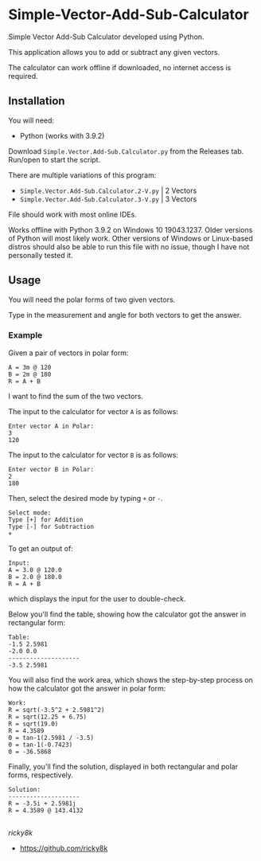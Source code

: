 # Simple-Vector-Add-Sub-Calculator
Simple Vector Add-Sub Calculator developed using Python.

This application allows you to add or subtract any given vectors.

The calculator can work offline if downloaded, no internet access is required.

## Installation
You will need:
- Python (works with 3.9.2)

Download `Simple.Vector.Add-Sub.Calculator.py` from the Releases tab. Run/open to start the script.

There are multiple variations of this program:
- `Simple.Vector.Add-Sub.Calculator.2-V.py` | 2 Vectors
- `Simple.Vector.Add-Sub.Calculator.3-V.py` | 3 Vectors

File should work with most online IDEs.

Works offline with Python 3.9.2 on Windows 10 19043.1237. Older versions of Python will most likely work. Other versions of Windows or Linux-based distros should also be able to run this file with no issue, though I have not personally tested it.

## Usage
You will need the polar forms of two given vectors.

Type in the measurement and angle for both vectors to get the answer.

### Example
Given a pair of vectors in polar form:
```
A = 3m @ 120
B = 2m @ 180
R = A + B
```
I want to find the sum of the two vectors.

The input to the calculator for vector `A` is as follows:
```
Enter vector A in Polar:
3
120
```
The input to the calculator for vector `B` is as follows:
```
Enter vector B in Polar:
2
180
```
Then, select the desired mode by typing `+` or `-`.
```
Select mode:
Type [+] for Addition
Type [-] for Subtraction
+
```
To get an output of:
```
Input:
A = 3.0 @ 120.0
B = 2.0 @ 180.0
R = A + B
```
which displays the input for the user to double-check.

Below you'll find the table, showing how the calculator got the answer in rectangular form:
```
Table:
-1.5 2.5981
-2.0 0.0
--------------------
-3.5 2.5981
```
You will also find the work area, which shows the step-by-step process on how the calculator got the answer in polar form:
```
Work:
R = sqrt(-3.5^2 + 2.5981^2)
R = sqrt(12.25 + 6.75)
R = sqrt(19.0)
R = 4.3589
Θ = tan-1(2.5981 / -3.5)
Θ = tan-1(-0.7423)
Θ = -36.5868
```
Finally, you'll find the solution, displayed in both rectangular and polar forms, respectively.
```
Solution:
--------------------
R = -3.5i + 2.5981j
R = 4.3589 @ 143.4132
```

## 
*ricky8k*
- https://github.com/ricky8k
